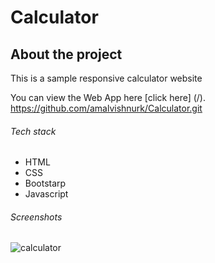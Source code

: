 # Calculator

## About the project

This is a sample responsive calculator website

You can view the Web App here [click here] (/).
https://github.com/amalvishnurk/Calculator.git

###### Tech stack
+ HTML
+ CSS
+ Bootstarp
+ Javascript

###### Screenshots
![calculator](https://user-images.githubusercontent.com/112233831/213981878-ac349e2d-276e-49cd-9001-d119c29151ec.png)
